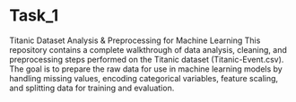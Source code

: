 # Task_1
Titanic Dataset Analysis & Preprocessing for Machine Learning
This repository contains a complete walkthrough of data analysis, cleaning, and preprocessing steps performed on the Titanic dataset (Titanic-Event.csv). The goal is to prepare the raw data for use in machine learning models by handling missing values, encoding categorical variables, feature scaling, and splitting data for training and evaluation.
